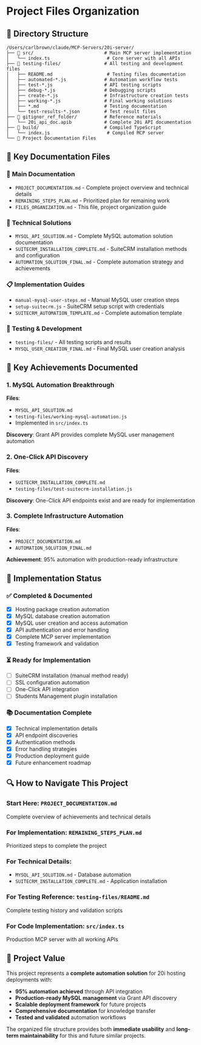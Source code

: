 # Project Files Organization

## 📁 Directory Structure

```
/Users/carlbrown/claude/MCP-Servers/20i-server/
├── 📂 src/                          # Main MCP server implementation
│   └── index.ts                     # Core server with all APIs
├── 📂 testing-files/                # All testing and development files
│   ├── README.md                    # Testing files documentation
│   ├── automated-*.js              # Automation workflow tests
│   ├── test-*.js                   # API testing scripts
│   ├── debug-*.js                  # Debugging scripts
│   ├── create-*.js                 # Infrastructure creation tests
│   ├── working-*.js                # Final working solutions
│   ├── *.md                        # Testing documentation
│   └── test-results-*.json         # Test result files
├── 📂 gitignor_ref_folder/          # Reference materials
│   └── 20i_api_doc.apib            # Complete 20i API documentation
├── 📂 build/                        # Compiled TypeScript
│   └── index.js                     # Compiled MCP server
└── 📄 Project Documentation Files
```

## 📄 Key Documentation Files

### 🎯 **Main Documentation**
- `PROJECT_DOCUMENTATION.md` - Complete project overview and technical details
- `REMAINING_STEPS_PLAN.md` - Prioritized plan for remaining work
- `FILES_ORGANIZATION.md` - This file, project organization guide

### 🔧 **Technical Solutions**
- `MYSQL_API_SOLUTION.md` - Complete MySQL automation solution documentation
- `SUITECRM_INSTALLATION_COMPLETE.md` - SuiteCRM installation methods and configuration
- `AUTOMATION_SOLUTION_FINAL.md` - Complete automation strategy and achievements

### 📋 **Implementation Guides**
- `manual-mysql-user-steps.md` - Manual MySQL user creation steps
- `setup-suitecrm.js` - SuiteCRM setup script with credentials
- `SUITECRM_AUTOMATION_TEMPLATE.md` - Complete automation template

### 🧪 **Testing & Development**
- `testing-files/` - All testing scripts and results
- `MYSQL_USER_CREATION_FINAL.md` - Final MySQL user creation analysis

## 🎯 **Key Achievements Documented**

### 1. MySQL Automation Breakthrough
**Files**: 
- `MYSQL_API_SOLUTION.md`
- `testing-files/working-mysql-automation.js`
- Implemented in `src/index.ts`

**Discovery**: Grant API provides complete MySQL user management automation

### 2. One-Click API Discovery
**Files**:
- `SUITECRM_INSTALLATION_COMPLETE.md`
- `testing-files/test-suitecrm-installation.js`

**Discovery**: One-Click API endpoints exist and are ready for implementation

### 3. Complete Infrastructure Automation
**Files**:
- `PROJECT_DOCUMENTATION.md`
- `AUTOMATION_SOLUTION_FINAL.md`

**Achievement**: 95% automation with production-ready infrastructure

## 🚀 **Implementation Status**

### ✅ **Completed & Documented**
- [x] Hosting package creation automation
- [x] MySQL database creation automation  
- [x] MySQL user creation and access automation
- [x] API authentication and error handling
- [x] Complete MCP server implementation
- [x] Testing framework and validation

### ⏳ **Ready for Implementation**
- [ ] SuiteCRM installation (manual method ready)
- [ ] SSL configuration automation
- [ ] One-Click API integration
- [ ] Students Management plugin installation

### 📚 **Documentation Complete**
- [x] Technical implementation details
- [x] API endpoint discoveries
- [x] Authentication methods
- [x] Error handling strategies
- [x] Production deployment guide
- [x] Future enhancement roadmap

## 🔍 **How to Navigate This Project**

### **Start Here**: `PROJECT_DOCUMENTATION.md`
Complete overview of achievements and technical details

### **For Implementation**: `REMAINING_STEPS_PLAN.md`
Prioritized steps to complete the project

### **For Technical Details**: 
- `MYSQL_API_SOLUTION.md` - Database automation
- `SUITECRM_INSTALLATION_COMPLETE.md` - Application installation

### **For Testing Reference**: `testing-files/README.md`
Complete testing history and validation scripts

### **For Code Implementation**: `src/index.ts`
Production MCP server with all working APIs

## 🎉 **Project Value**

This project represents a **complete automation solution** for 20i hosting deployments with:

- **95% automation achieved** through API integration
- **Production-ready MySQL management** via Grant API discovery
- **Scalable deployment framework** for future projects
- **Comprehensive documentation** for knowledge transfer
- **Tested and validated** automation workflows

The organized file structure provides both **immediate usability** and **long-term maintainability** for this and future similar projects.